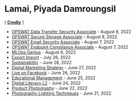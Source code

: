 # Lamai, Piyada Damroungsil

[ <b><a href="https://www.credly.com/users/piyada/badges" target="_blank">Credly</a></b> ]

+ [OPSWAT Data Transfer Security Associate](cert/2022-08-08_ODSA.png) - August 8, 2022
+ [OPSWAT Secure Storage Associate](cert/2022-08-08_OSSA.png) - August 8, 2022
+ [OPSWAT Email Security Associate](cert/2022-08-07_OESA.png) - August 7, 2022
+ [OPSWAT Endpoint Compliance Associate](cert/2022-08-07_OECA.png) - August 7, 2022
+ [MLOps Genius](cert/2022-08-06_MLOps-Genius.png) - August 6, 2022
+ [Export Import](cert/2022-07-26_TPQi-Export-Import.png) - July 26, 2022
+ [Sustainability](cert/2022-06-28_TPQi-Sustainability.png) - June 28, 2022
+ [Digital Marketing Strategy](cert/2022-06-27_TPQi-Digital-Marketing-Strategy.png) - June 27, 2022
+ [Live on Facebook](cert/2022-06-26_TPQi-Live-on-Facebook-app.png) - June 26, 2022
+ [Educational Management](cert/2022-06-25_TPQi-Edu-Mgnt.png) - June 25, 2022
+ [Digital Literacy L2](cert/2022-06-24_TPQi-Digital-Literacy-L2.png) - June 24, 2022
+ [Product Photography](cert/2022-06-22_TPQi-Product-Photography.png) - June 22, 2022
+ [Photography Lighting Techniques](cert/2022-06-21_TPQi-Photography-Lighting-Techniques.png) - June 21, 2022